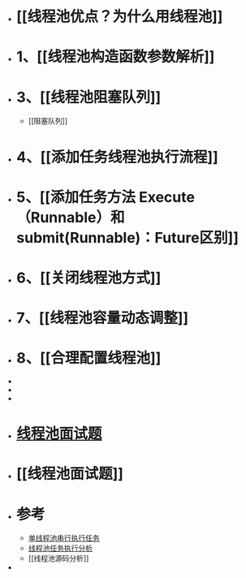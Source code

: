 - # [[线程池优点？为什么用线程池]]
- # 1、[[线程池构造函数参数解析]]
- # 3、[[线程池阻塞队列]]
	- [[阻塞队列]]
- # 4、[[添加任务线程池执行流程]]
- # 5、[[添加任务方法 Execute（Runnable）和submit(Runnable)：Future区别]]
- # 6、[[关闭线程池方式]]
- # 7、[[线程池容量动态调整]]
- # 8、[[合理配置线程池]]
-
-
-
- # [线程池面试题](https://blog.csdn.net/xuwb123xuwb/article/details/116027118)
- # [[线程池面试题]]
- # 参考
	- [单线程池串行执行任务](https://blog.csdn.net/weixin_45365220/article/details/124625691)
	- [线程池任务执行分析](https://www.jianshu.com/p/4b9789d8d3df?v=1672982884630)
	- [[线程池源码分析]]
-